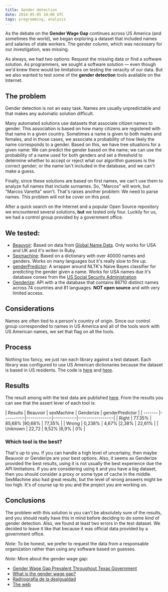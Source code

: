 ```yaml
---
title: Gender detection
date: 2014-05-05 10:00 UTC
tags: programming, analysis
---
```


As the debate on the **Gender Wage Gap** continues across US America (and sometimes the world), we began exploring a dataset that included names and salaries of state workers. The gender column, which was necessary for our investigation, was missing.

As always, we had two options: Request the missing data or find a software solution. As programmers, we sought a software solution — even though we'd knew there would be limitations on testing the veracity of our data. But we also wanted to test some of the **gender detection** tools available on the Internet.

## The problem
Gender detection is not an easy task. Names are usually unpredictable and that makes any automatic solution difficult.

Many automated solutions use datasets that associate citizen names to gender. This association is based on how many citizens are registered with that name in a given country. Sometimes a name is given to both males and females, and in those cases, we associate a probability of how likely the name corresponds to a gender. Based on this, we have tree situations for a given name: We can predict the gender based on the name; we can use the probability of a name used for both genders and set a threshold to determine whether to accept or reject what our algorithm guesses is the correct gender; or the name isn't included in the database, and we can't make a guess.

Finally, since these solutions are based on first names, we can't use them to analyze full names that include surnames. So, "Marcos" will work, but "Marcos Vanetta" won't. That's raises another problem: We need to parse names. This problem will not be cover on this post.

After a quick search on the Internet and a popular Open Source repository we encountered several solutions, **but** we tested only four. Luckily for us, we had a control group provided by a government office.

## We tested:
* [Beauvoir](https://github.com/jeremybmerrill/beauvoir): Based on data from [Global Name Data](http://bocoup.com/weblog/global-name-data/). Only works for USA and UK and it's writen in Ruby. 
* [Sexmachine](https://github.com/bmuller/sexmachine): Based on a dictionary with over 40000 names and genders. Works on many languages but it's really slow to fire up.
* [genderPredictor](https://github.com/sholiday/genderPredictor): A wrapper around NLTK's Naive Bayes classifier for predicting the gender given a name. Works for USA names due it's database comes from the [US Social Security Administration](http://www.ssa.gov/oact/babynames/limits.html)
* [Genderize](http://genderize.io/): API with a the database that contains 86710 distinct names across 74 countries and 81 languages. **NOT open source** and with very limited access.

## Considerations  
Names are often tied to a person's country of origin. Since our control group corresponded to names in US America and all of the tools work with US American names, we set that flag on all the tools.

## Process
Nothing too fancy, we just ran each library against a test dataset. Each library was configured to use US American dictionaries because the dataset is based in US residents. The code is [here](https://gist.github.com/malev/f2e5a2d37f0fea5d4a74) and [here](https://gist.github.com/malev/af89339e581558788f06).

## Results

The result among with the test data are published [here](/gender-detection.html). From the results you can see that the assert lever of each tool is:

| Results | Beauvoir | sexMachine | Genderize | genderPredictor |
| ------- |---------:-|-----------:-|----------:-|----------------:-|
| Right  | 77.35%  | 85,68%      |90,68%    | 77,35%          |
| Wrong  | 0,238%    |  4,67%      |2,38%      | 22,61%          |
| Unknown | 22,72    |  9,52%      |6,9%      | 0%              |

### Which tool is the best?

That's up to you. If you can handle a high level of uncertainy, then maybe Beauvoir or Genderize are your best options. Also, it seems as Genderize provided the best results, using it is not usually the best experience due the API limitations. If you are considering using it and you have a big dataset, then you should consider a proxy or some type of cache in the middle.
SexMachine also had great results, but the level of wrong answers might be too high. It's of course up to you and the project you are working on.

## Conclusions

The problem with this solution is you can't be absolutely sure of the results, and you should really have this in mind before deciding to do some kind of gender detection.
Also, we found at least two errors in the test dataset. We decided to leave it like that because it was official data provided by a government office.

*Note:* To be honest, we prefer to request the data from a responsable organization rather than using any software based on guesses.

*Note:* More about the gender wage gap:

* [Gender Wage Gap Prevalent Throughout Texas Government](http://www.texastribune.org/2014/03/21/gender-wage-gap-prevalent-throughout-texas-governm/)
* [What is the gender wage gap?](http://www.vox.com/cards/gender-wage-gap-men-women-pay/what-is-the-gender-wage-gap)
* [Radriografía de la desigualdad](http://www.pagina12.com.ar/diario/sociedad/3-214963-2013-03-03.html)
* [The web](https://duckduckgo.com/?q=gender+wage+gap)